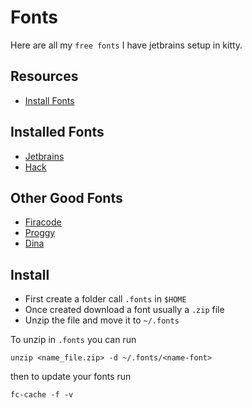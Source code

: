 # Fonts
Here are all my `free fonts` I have jetbrains setup in kitty.

## Resources
- [Install Fonts](https://itsfoss.com/install-fonts-ubuntu/)

## Installed Fonts
- [Jetbrains](https://www.jetbrains.com/lp/mono/)
- [Hack](https://sourcefoundry.org/hack/)

## Other Good Fonts
- [Firacode](https://github.com/tonsky/FiraCode)
- [Proggy](https://github.com/bluescan/proggyfonts)
- [Dina](https://github.com/zshoals/Dina-Font-TTF-Remastered)


## Install
- First create a folder call `.fonts` in `$HOME`
- Once created download a font usually a `.zip` file
- Unzip the file and move it to `~/.fonts`

To unzip in `.fonts` you can run

```
unzip <name_file.zip> -d ~/.fonts/<name-font>
```

then to update your fonts run
```
fc-cache -f -v
```
